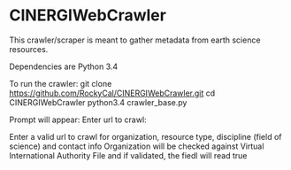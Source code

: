 CINERGIWebCrawler
=================

This crawler/scraper is meant to gather metadata from earth science resources.

Dependencies are Python 3.4

To run the crawler:
git clone https://github.com/RockyCal/CINERGIWebCrawler.git
cd CINERGIWebCrawler
python3.4 crawler_base.py

Prompt will appear:
Enter url to crawl:

Enter a valid url to crawl for organization, resource type,  discipline (field of science) and contact info
Organization will be checked against Virtual International Authority File and if validated, the fiedl will read true
